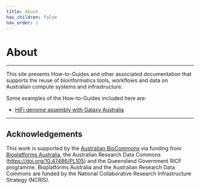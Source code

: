 ```yaml
---
title: About
has_children: false
nav_order: 1
---
```


# About

---

This site presents How-to-Guides and other associated documentation that supports the reuse of bioinformatics tools, workflows and data on Australian compute systems and infrastructure.

Some examples of the How-to-Guides included here are:

- [HiFi genome assembly with Galaxy Australia](galaxy_australia/workflows/hifi_assembly.md)

---

## Acknowledgements

This work is supported by the [Australian BioCommons](https://www.biocommons.org.au/) via funding from [Bioplatforms Australia](https://bioplatforms.com/), the Australian Research Data Commons (https://doi.org/10.47486/PL105) and the Queensland Government RICF programme. Bioplatforms Australia and the Australian Research Data Commons are funded by the National Collaborative Research Infrastructure Strategy (NCRIS).
